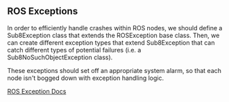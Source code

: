 ## ROS Exceptions

In order to efficiently handle crashes within ROS nodes, we should define a Sub8Exception class that extends the ROSException base class. Then, we can create different exception types that extend Sub8Exception that can catch different types of potential failures (i.e. a Sub8NoSuchObjectException class).

These exceptions should set off an appropriate system alarm, so that each node isn't bogged down with exception handling logic. 

[ROS Exception Docs](http://docs.ros.org/api/rospy/html/rospy.exceptions-module.html)